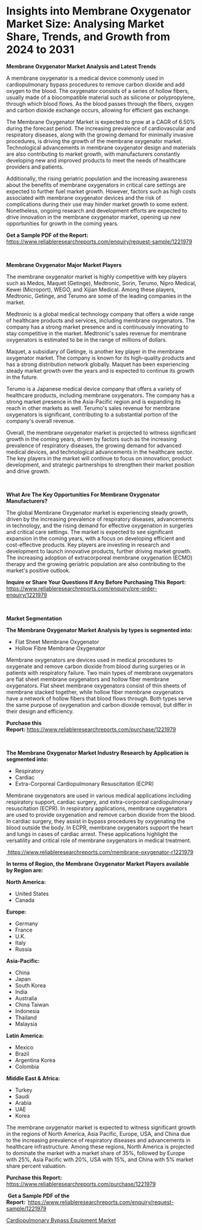 <p><h1>Insights into Membrane Oxygenator Market Size: Analysing Market Share, Trends, and Growth from 2024 to 2031</h1></p><p><strong>Membrane Oxygenator Market Analysis and Latest Trends</strong></p>
<p><p>A membrane oxygenator is a medical device commonly used in cardiopulmonary bypass procedures to remove carbon dioxide and add oxygen to the blood. The oxygenator consists of a series of hollow fibers, usually made of a biocompatible material such as silicone or polypropylene, through which blood flows. As the blood passes through the fibers, oxygen and carbon dioxide exchange occurs, allowing for efficient gas exchange.</p><p>The Membrane Oxygenator Market is expected to grow at a CAGR of 6.50% during the forecast period. The increasing prevalence of cardiovascular and respiratory diseases, along with the growing demand for minimally invasive procedures, is driving the growth of the membrane oxygenator market. Technological advancements in membrane oxygenator design and materials are also contributing to market growth, with manufacturers constantly developing new and improved products to meet the needs of healthcare providers and patients.</p><p>Additionally, the rising geriatric population and the increasing awareness about the benefits of membrane oxygenators in critical care settings are expected to further fuel market growth. However, factors such as high costs associated with membrane oxygenator devices and the risk of complications during their use may hinder market growth to some extent. Nonetheless, ongoing research and development efforts are expected to drive innovation in the membrane oxygenator market, opening up new opportunities for growth in the coming years.</p></p>
<p><strong>Get a Sample PDF of the Report:&nbsp;</strong> <a href="https://www.reliableresearchreports.com/enquiry/request-sample/1221979">https://www.reliableresearchreports.com/enquiry/request-sample/1221979</a></p>
<p>&nbsp;</p>
<p><strong>Membrane Oxygenator Major Market Players</strong></p>
<p><p>The membrane oxygenator market is highly competitive with key players such as Medos, Maquet (Getinge), Medtronic, Sorin, Terumo, Nipro Medical, Kewei (Microport), WEGO, and Xijian Medical. Among these players, Medtronic, Getinge, and Terumo are some of the leading companies in the market.</p><p>Medtronic is a global medical technology company that offers a wide range of healthcare products and services, including membrane oxygenators. The company has a strong market presence and is continuously innovating to stay competitive in the market. Medtronic's sales revenue for membrane oxygenators is estimated to be in the range of millions of dollars.</p><p>Maquet, a subsidiary of Getinge, is another key player in the membrane oxygenator market. The company is known for its high-quality products and has a strong distribution network globally. Maquet has been experiencing steady market growth over the years and is expected to continue its growth in the future.</p><p>Terumo is a Japanese medical device company that offers a variety of healthcare products, including membrane oxygenators. The company has a strong market presence in the Asia-Pacific region and is expanding its reach in other markets as well. Terumo's sales revenue for membrane oxygenators is significant, contributing to a substantial portion of the company's overall revenue.</p><p>Overall, the membrane oxygenator market is projected to witness significant growth in the coming years, driven by factors such as the increasing prevalence of respiratory diseases, the growing demand for advanced medical devices, and technological advancements in the healthcare sector. The key players in the market will continue to focus on innovation, product development, and strategic partnerships to strengthen their market position and drive growth.</p></p>
<p>&nbsp;</p>
<p><strong>What Are The Key Opportunities For Membrane Oxygenator Manufacturers?</strong></p>
<p><p>The global Membrane Oxygenator market is experiencing steady growth, driven by the increasing prevalence of respiratory diseases, advancements in technology, and the rising demand for effective oxygenation in surgeries and critical care settings. The market is expected to see significant expansion in the coming years, with a focus on developing efficient and cost-effective products. Key players are investing in research and development to launch innovative products, further driving market growth. The increasing adoption of extracorporeal membrane oxygenation (ECMO) therapy and the growing geriatric population are also contributing to the market's positive outlook.</p></p>
<p><strong>Inquire or Share Your Questions If Any Before Purchasing This Report:</strong> <a href="https://www.reliableresearchreports.com/enquiry/pre-order-enquiry/1221979">https://www.reliableresearchreports.com/enquiry/pre-order-enquiry/1221979</a></p>
<p>&nbsp;</p>
<p><strong>Market Segmentation</strong></p>
<p><strong>The Membrane Oxygenator Market Analysis by types is segmented into:</strong></p>
<p><ul><li>Flat Sheet Membrane Oxygenator</li><li>Hollow Fibre Membrane Oxygenator</li></ul></p>
<p><p>Membrane oxygenators are devices used in medical procedures to oxygenate and remove carbon dioxide from blood during surgeries or in patients with respiratory failure. Two main types of membrane oxygenators are flat sheet membrane oxygenators and hollow fiber membrane oxygenators. Flat sheet membrane oxygenators consist of thin sheets of membrane stacked together, while hollow fiber membrane oxygenators have a network of hollow fibers that blood flows through. Both types serve the same purpose of oxygenation and carbon dioxide removal, but differ in their design and efficiency.</p></p>
<p><strong>Purchase this Report:&nbsp;</strong><a href="https://www.reliableresearchreports.com/purchase/1221979">https://www.reliableresearchreports.com/purchase/1221979</a></p>
<p>&nbsp;</p>
<p><strong>The Membrane Oxygenator Market Industry Research by Application is segmented into:</strong></p>
<p><ul><li>Respiratory</li><li>Cardiac</li><li>Extra-Corporeal Cardiopulmonary Resuscitation (ECPR)</li></ul></p>
<p><p>Membrane oxygenators are used in various medical applications including respiratory support, cardiac surgery, and extra-corporeal cardiopulmonary resuscitation (ECPR). In respiratory applications, membrane oxygenators are used to provide oxygenation and remove carbon dioxide from the blood. In cardiac surgery, they assist in bypass procedures by oxygenating the blood outside the body. In ECPR, membrane oxygenators support the heart and lungs in cases of cardiac arrest. These applications highlight the versatility and critical role of membrane oxygenators in medical treatment.</p></p>
<p><a href="https://www.reliableresearchreports.com/membrane-oxygenator-r1221979">&nbsp;https://www.reliableresearchreports.com/membrane-oxygenator-r1221979</a></p>
<p><strong>In terms of Region, the Membrane Oxygenator Market Players available by Region are:</strong></p>
<p>
    <p> <strong> North America: </strong>
        <ul>
            <li>United States</li>
            <li>Canada</li>
        </ul>
        </p> 
    <p> <strong> Europe: </strong>
        <ul>
            <li>Germany</li>
            <li>France</li>
            <li>U.K.</li>
            <li>Italy</li>
            <li>Russia</li>
        </ul>
        </p> 
    <p> <strong> Asia-Pacific: </strong>
        <ul>
            <li>China</li>
            <li>Japan</li>
            <li>South Korea</li>
            <li>India</li>
            <li>Australia</li>
            <li>China Taiwan</li>
            <li>Indonesia</li>
            <li>Thailand</li>
            <li>Malaysia</li>
        </ul>
        </p> 
    <p> <strong> Latin America: </strong>
        <ul>
            <li>Mexico</li>
            <li>Brazil</li>
            <li>Argentina Korea</li>
            <li>Colombia</li>
        </ul>
        </p> 
    <p> <strong> Middle East & Africa: </strong>
        <ul>
            <li>Turkey</li>
            <li>Saudi</li>
            <li>Arabia</li>
            <li>UAE</li>
            <li>Korea</li>
        </ul>
    </p>
    </p>
<p><p>The membrane oxygenator market is expected to witness significant growth in the regions of North America, Asia Pacific, Europe, USA, and China due to the increasing prevalence of respiratory diseases and advancements in healthcare infrastructure. Among these regions, North America is projected to dominate the market with a market share of 35%, followed by Europe with 25%, Asia Pacific with 20%, USA with 15%, and China with 5% market share percent valuation.</p></p>
<p><strong>Purchase this Report: </strong><a href="https://www.reliableresearchreports.com/purchase/1221979">https://www.reliableresearchreports.com/purchase/1221979</a></p>
<p>&nbsp;<strong>Get a Sample PDF of the Report:&nbsp;&nbsp;</strong><a href="https://www.reliableresearchreports.com/enquiry/request-sample/1221979">https://www.reliableresearchreports.com/enquiry/request-sample/1221979</a></p>
<p><strong></strong></p>
<p><p><a href="https://github.com/MyrtisWest1/Market-Research-Report-List-1/blob/main/cardiopulmonary-bypass-equipment-market.md">Cardiopulmonary Bypass Equipment Market</a></p></p>